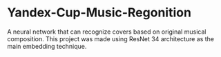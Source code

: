 # Yandex-Cup-Music-Regonition
A neural network that can recognize covers based on original musical composition.
This project was made using ResNet 34 architecture as the main embedding technique.
